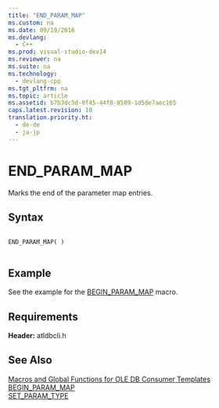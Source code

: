 ```yaml
---
title: "END_PARAM_MAP"
ms.custom: na
ms.date: 09/19/2016
ms.devlang: 
  - C++
ms.prod: visual-studio-dev14
ms.reviewer: na
ms.suite: na
ms.technology: 
  - devlang-cpp
ms.tgt_pltfrm: na
ms.topic: article
ms.assetid: b7b3dc5d-0f45-44f8-8509-1d5de7aec165
caps.latest.revision: 10
translation.priority.ht: 
  - de-de
  - ja-jp
---
```

# END_PARAM_MAP
Marks the end of the parameter map entries.  
  
## Syntax  
  
```  
  
END_PARAM_MAP( )  
  
```  
  
## Example  
 See the example for the [BEGIN_PARAM_MAP](../vs140/BEGIN_PARAM_MAP.md) macro.  
  
## Requirements  
 **Header:** atldbcli.h  
  
## See Also  
 [Macros and Global Functions for OLE DB Consumer Templates](../vs140/Macros-and-Global-Functions-for-OLE-DB-Consumer-Templates.md)   
 [BEGIN_PARAM_MAP](../vs140/BEGIN_PARAM_MAP.md)   
 [SET_PARAM_TYPE](../vs140/SET_PARAM_TYPE.md)